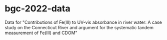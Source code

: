 # bgc-2022-data
 Data for "Contributions of Fe(III) to UV-vis absorbance in river water: A case study on the Connecticut River and argument for the systematic tandem measurement of Fe(III) and CDOM"

